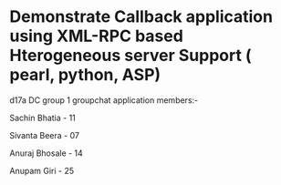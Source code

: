 # Demonstrate Callback application using XML-RPC based Hterogeneous server Support ( pearl, python, ASP)
d17a DC group 1 groupchat application
members:-

Sachin Bhatia - 11

Sivanta Beera - 07

Anuraj Bhosale - 14

Anupam Giri - 25
